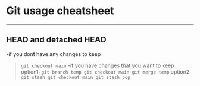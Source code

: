 # Git usage cheatsheet #

------------------------------------------
## HEAD and detached HEAD ##
-if you dont have any changes to keep
>`git checkout main`
-if you have changes that you want to keep
>option1: `git branch temp
git checkout main
git merge temp`
>option2:
`git stash
git checkout main
git stash pop`
